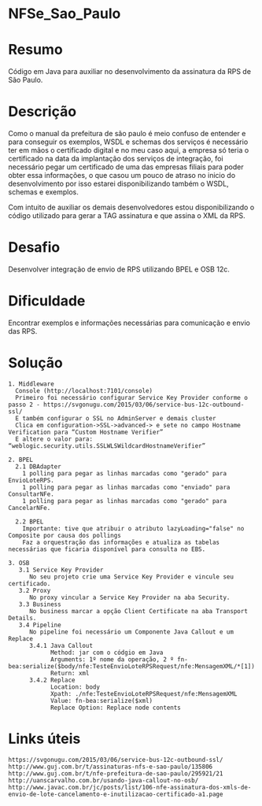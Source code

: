 # NFSe_Sao_Paulo

# Resumo
Código em Java para auxiliar no desenvolvimento da assinatura da RPS de São Paulo.

# Descrição
Como o manual da prefeitura de são paulo é meio confuso de entender e para conseguir os exemplos, WSDL e schemas dos serviços é necessário ter em mãos o certificado digital e no meu caso aqui, a empresa só teria o certificado na data da implantação dos serviços de integração, foi necessário pegar um certificado de uma das empresas filiais para poder obter essa informações, o que casou um pouco de atraso no inicio do desenvolvimento por isso estarei disponibilizando também o WSDL, schemas e exemplos.

Com intuito de auxiliar os demais desenvolvedores estou disponibilizando o código utilizado para gerar a TAG assinatura e que assina o XML da RPS.

# Desafio
Desenvolver integração de envio de RPS utilizando BPEL e OSB 12c.

# Dificuldade
Encontrar exemplos e informações necessárias para comunicação e envio das RPS.

# Solução

    1. Middleware
      Console (http://localhost:7101/console)
      Primeiro foi necessário configurar Service Key Provider conforme o passo 2 - https://svgonugu.com/2015/03/06/service-bus-12c-outbound-ssl/
      E também configurar o SSL no AdminServer e demais cluster
      Clica em configuration->SSL->advanced-> e sete no campo Hostname Verification para “Custom Hostname Verifier”
      E altere o valor para: “weblogic.security.utils.SSLWLSWildcardHostnameVerifier”
     
    2. BPEL
      2.1 DBAdapter
        1 polling para pegar as linhas marcadas como "gerado" para EnvioLoteRPS.
        1 polling para pegar as linhas marcadas como "enviado" para ConsultarNFe.      
        1 polling para pegar as linhas marcadas como "gerado" para CancelarNFe.
      
      2.2 BPEL
        Importante: tive que atribuir o atributo lazyLoading="false" no Composite por causa dos pollings
        Faz a orquestração das informações e atualiza as tabelas necessárias que ficaria disponível para consulta no EBS.

    3. OSB
       3.1 Service Key Provider
          No seu projeto crie uma Service Key Provider e vincule seu certificado.
       3.2 Proxy
          No proxy vincular a Service Key Provider na aba Security.
       3.3 Business
          No business marcar a opção Client Certificate na aba Transport Details.
       3.4 Pipeline
          No pipeline foi necessário um Componente Java Callout e um Replace
          3.4.1 Java Callout
                Method: jar com o códgio em Java
                Arguments: 1º nome da operação, 2 º fn-bea:serialize($body/nfe:TesteEnvioLoteRPSRequest/nfe:MensagemXML/*[1])
                Return: xml
          3.4.2 Replace
                Location: body
                Xpath: ./nfe:TesteEnvioLoteRPSRequest/nfe:MensagemXML
                Value: fn-bea:serialize($xml)
                Replace Option: Replace node contents
                  

# Links úteis
    https://svgonugu.com/2015/03/06/service-bus-12c-outbound-ssl/
    http://www.guj.com.br/t/assinaturas-nfs-e-sao-paulo/135806
    http://www.guj.com.br/t/nfe-prefeitura-de-sao-paulo/295921/21
    http://uanscarvalho.com.br/usando-java-callout-no-osb/
    http://www.javac.com.br/jc/posts/list/106-nfe-assinatura-dos-xmls-de-envio-de-lote-cancelamento-e-inutilizacao-certificado-a1.page
    
    
